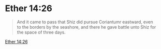 # Ether 14:26

> And it came to pass that Shiz did pursue Coriantumr eastward, even to the borders by the seashore, and there he gave battle unto Shiz for the space of three days.

[Ether 14:26](https://www.churchofjesuschrist.org/study/scriptures/bofm/ether/14?lang=eng&id=p26#p26)


